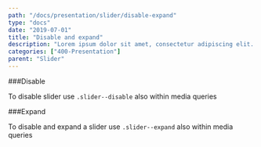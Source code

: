 ```yaml
---
path: "/docs/presentation/slider/disable-expand"
type: "docs"
date: "2019-07-01"
title: "Disable and expand"
description: "Lorem ipsum dolor sit amet, consectetur adipiscing elit. Nunc tempus laoreet leo sit amet iaculis."
categories: ["400-Presentation"]
parent: "Slider"
---
```


###Disable

To disable slider use `.slider--disable` also within media queries

<demo>
  <div class="demo_item" data-iframe="demos/docs/presentation/slider/disable" data-name="disable">
  </div>
</demo>

###Expand

To disable and expand a slider use `.slider--expand` also within media queries

<demo>
  <div class="demo_item" data-iframe="demos/docs/presentation/slider/expand" data-name="expand">
  </div>
</demo>
